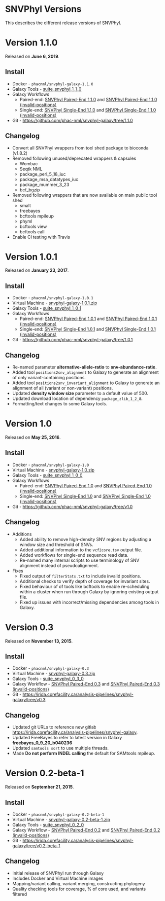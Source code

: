 SNVPhyl Versions
================

This describes the different release versions of SNVPhyl.

Version 1.1.0
=============

Released on **June  6, 2019**.

Install
-------

* Docker - `phacnml/snvphyl-galaxy-1.1.0`
* Galaxy Tools - [suite_snvphyl_1_1_0]()
* Galaxy Workflows
    * Paired-end: [SNVPhyl Paired-End 1.1.0](../workflows/SNVPhyl/1.1.0/snvphyl-workflow-1.1.0.ga) and [SNVPhyl Paired-End 1.1.0 (invalid-positions)](../workflows/SNVPhyl/1.1.0/snvphyl-workflow-1.1.0-invalid-positions.ga)
    * Single-end: [SNVPhyl Single-End 1.1.0](../workflows/SNVPhyl/1.1.0/snvphyl-workflow-1.1.0-single-end.ga) and [SNVPhyl Single-End 1.1.0 (invalid-positions)](../workflows/SNVPhyl/1.1.0/snvphyl-workflow-1.1.0-single-end-invalid-positions.ga)
* Git - <https://github.com/phac-nml/snvphyl-galaxy/tree/1.1.0>

Changelog
---------

* Convert all SNVPhyl wrappers from tool shed package to bioconda (v1.8.2)
* Removed following unused/deprecated wrappers & capsules
	* Wombac
	* Seqtk NML
	* package_perl_5_18_iuc
	* package_msa_datatypes_iuc
	* package_mummer_3_23
	* bcf_bgzip
* Removed following wrappers that are now available on main public tool shed
	* smalt
	* freebayes
	* bcftools mpileup
	* phyml
	* bcftools view
	* bcftools call
* Enable CI testing with Travis

Version 1.0.1
=============

Released on **January 23, 2017**.

Install
-------

* Docker - `phacnml/snvphyl-galaxy-1.0.1`
* Virtual Machine - [snvphyl-galaxy-1.0.1.zip](https://sairidapublic.blob.core.windows.net/downloads/snvphyl-galaxy/snvphyl-galaxy-1.0.1.zip)
* Galaxy Tools - [suite_snvphyl_1_0_1](https://irida.corefacility.ca/galaxy-shed/view/nml/suite_snvphyl_1_0_1/4841b7148c44)
* Galaxy Workflows
    * Paired-end: [SNVPhyl Paired-End 1.0.1](../workflows/SNVPhyl/1.0.1/snvphyl-workflow-1.0.1.ga) and [SNVPhyl Paired-End 1.0.1 (invalid-positions)](../workflows/SNVPhyl/1.0.1/snvphyl-workflow-1.0.1-invalid-positions.ga)
    * Single-end: [SNVPhyl Single-End 1.0.1](../workflows/SNVPhyl/1.0.1/snvphyl-workflow-1.0.1-single-end.ga) and [SNVPhyl Single-End 1.0.1 (invalid-positions)](../workflows/SNVPhyl/1.0.1/snvphyl-workflow-1.0.1-single-end-invalid-positions.ga)
* Git - <https://github.com/phac-nml/snvphyl-galaxy/tree/1.0.1>

Changelog
---------

* Re-named parameter **alternative-allele-ratio** to **snv-abundance-ratio**.
* Added tool `positions2snv_alignment` to Galaxy to generate an alignment of only variant-containing positions.
* Added tool `positions2snv_invariant_alignment` to Galaxy to generate an alignment of all (variant or non-variant) positions.
* Updated **density window size** parameter to a default value of 500.
* Updated download location of dependency `package_zlib_1_2_8`.
* Formatting/text changes to some Galaxy tools.

Version 1.0
===========

Released on **May 25, 2016**.

Install
-------

* Docker - `phacnml/snvphyl-galaxy-1.0`
* Virtual Machine - [snvphyl-galaxy-1.0.zip](https://sairidapublic.blob.core.windows.net/downloads/snvphyl-galaxy/snvphyl-galaxy-1.0.zip)
* Galaxy Tools - [suite_snvphyl_1_0_0](https://irida.corefacility.ca/galaxy-shed/view/nml/suite_snvphyl_1_0_0/4e41de612a14)
* Galaxy Workflows
    * Paired-end: [SNVPhyl Paired-End 1.0](../workflows/SNVPhyl/1.0/snvphyl-workflow-1.0.ga) and [SNVPhyl Paired-End 1.0 (invalid-positions)](../workflows/SNVPhyl/1.0/snvphyl-workflow-1.0-invalid-positions.ga)
    * Single-end: [SNVPhyl Single-End 1.0](../workflows/SNVPhyl/1.0/snvphyl-workflow-1.0-single-end.ga) and [SNVPhyl Single-End 1.0 (invalid-positions)](../workflows/SNVPhyl/1.0/snvphyl-workflow-1.0-single-end-invalid-positions.ga)
* Git - <https://github.com/phac-nml/snvphyl-galaxy/tree/v1.0>

Changelog
---------

* Additions
    * Added ability to remove high-density SNV regions by adjusting a window size and threshold of SNVs.
    * Added additional information to the `vcf2core.tsv` output file.
    * Added workflows for single-end sequence read data.
    * Re-named many internal scripts to use terminology of SNV alignment instead of pseudoalignment.
* Fixes
    * Fixed output of `filterStats.txt` to include invalid positions.
    * Additional checks to verify depth of coverage for invariant sites.
    * Fixed behaviour of of tools like bcftools to enable re-scheduling within a cluster when run through Galaxy by ignoring existing output file.
    * Fixed up issues with incorrect/missing dependencies among tools in Galaxy.

Version 0.3
===========

Released on **November 13, 2015**.

Install
-------

* Docker - `phacnml/snvphyl-galaxy-0.3`
* Virtual Machine - [snvphyl-galaxy-0.3.zip](https://sairidapublic.blob.core.windows.net/downloads/snvphyl-galaxy/snvphyl-galaxy-0.3.zip)
* Galaxy Tools - [suite_snvphyl_0_3_0](https://irida.corefacility.ca/galaxy-shed/view/nml/suite_snvphyl_0_3_0/bb2e651149da)
* Galaxy Workflow - [SNVPhyl Paired-End 0.3](../workflows/SNVPhyl/0.3/snvphyl-workflow-0.3.ga) and [SNVPhyl Paired-End 0.3 (invalid-positions)](../workflows/SNVPhyl/0.3/snvphyl-workflow-0.3-invalid-positions.ga)
* Git - <https://irida.corefacility.ca/analysis-pipelines/snvphyl-galaxy/tree/v0.3>

Changelog
---------

* Updated git URLs to reference new gitlab <https://irida.corefacility.ca/analysis-pipelines/snvphyl-galaxy>.
* Updated FreeBayes to refer to latest version in Galaxy **freebayes_0_9_20_b040236**
* Updated `samtools sort` to use multiple threads.
* Made **Do not perform INDEL calling** the default for SAMtools mpileup.

Version 0.2-beta-1
==================

Released on **September 21, 2015**.

Install
-------

* Docker - `phacnml/snvphyl-galaxy-0.2-beta-1`
* Virtual Machine - [snvphyl-galaxy-0.2-beta-1.zip](https://sairidapublic.blob.core.windows.net/downloads/snvphyl-galaxy/snvphyl-galaxy-0.2-beta-1.zip)
* Galaxy Tools - [suite_snvphyl_0_2_0](https://irida.corefacility.ca/galaxy-shed/repository?repository_id=8cbe70cdff6b156a&changeset_revision=9c9c6f7e0d43)
* Galaxy Workflow - [SNVPhyl Paired-End 0.2](../workflows/SNVPhyl/0.2/snvphyl-workflow-0.2.ga) and [SNVPhyl Paired-End 0.2 (invalid-positions)](../workflows/SNVPhyl/0.2/snvphyl-workflow-0.2-invalid-positions.ga)
* Git - <https://irida.corefacility.ca/analysis-pipelines/snvphyl-galaxy/tree/v0.2-beta-1>

Changelog
---------

* Initial release of SNVPhyl run through Galaxy
* Includes Docker and Virtual Machine images
* Mapping/variant calling, variant merging, constructing phylogeny
* Quality checking tools for coverage, % of core used, and variants filtered
